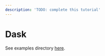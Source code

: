 ```yaml
---
description: 'TODO: complete this tutorial'
---
```


# Dask

See examples directory [here](https://github.com/stitchfix/hamilton/blob/main/examples/dask/).
